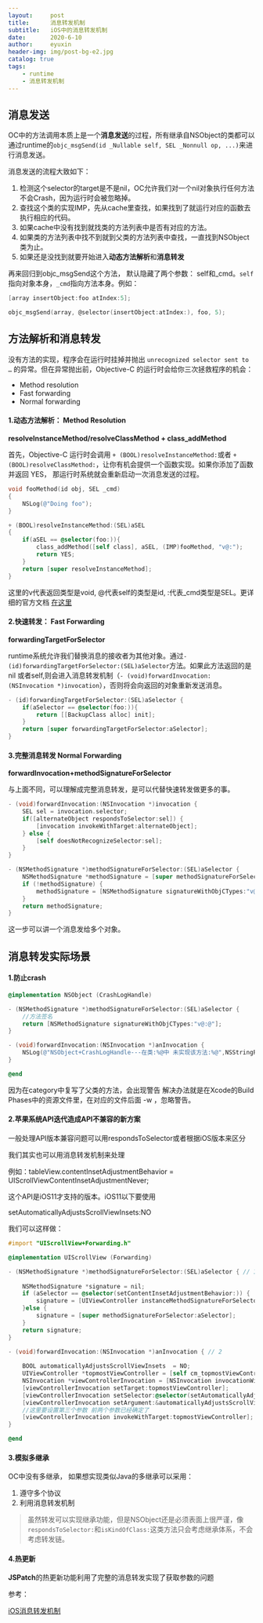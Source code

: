 ```yaml
---
layout:     post
title:      消息转发机制
subtitle:   iOS中的消息转发机制
date:       2020-6-10
author:     eyuxin
header-img: img/post-bg-e2.jpg
catalog: true
tags:
    - runtime
    - 消息转发机制
---
```




## 消息发送

OC中的方法调用本质上是一个**消息发送**的过程，所有继承自NSObject的类都可以通过runtime的```objc_msgSend(id _Nullable self, SEL _Nonnull op, ...)```来进行消息发送。

消息发送的流程大致如下：

1.  检测这个selector的target是不是nil，OC允许我们对一个nil对象执行任何方法不会Crash，因为运行时会被忽略掉。
2.  查找这个类的实现IMP，先从cache里查找，如果找到了就运行对应的函数去执行相应的代码。
3.  如果cache中没有找到就找类的方法列表中是否有对应的方法。
4.  如果类的方法列表中找不到就到父类的方法列表中查找，一直找到NSObject类为止。
5.  如果还是没找到就要开始进入**动态方法解析**和**消息转发**

再来回归到objc_msgSend这个方法， 默认隐藏了两个参数： self和_cmd。`self`指向对象本身，`_cmd`指向方法本身。例如：

```objective-c
[array insertObject:foo atIndex:5];
```

```c
objc_msgSend(array, @selector(insertObject:atIndex:), foo, 5);
```



## 方法解析和消息转发

没有方法的实现，程序会在运行时挂掉并抛出 `unrecognized selector sent to …` 的异常。但在异常抛出前，Objective-C 的运行时会给你三次拯救程序的机会：

-   Method resolution
-   Fast forwarding
-   Normal forwarding

#### 1.动态方法解析： Method Resolution

**resolveInstanceMethod/resolveClassMethod + class_addMethod**

首先，Objective-C 运行时会调用 `+ (BOOL)resolveInstanceMethod:`或者 `+ (BOOL)resolveClassMethod:`，让你有机会提供一个函数实现。如果你添加了函数并返回 YES， 那运行时系统就会重新启动一次消息发送的过程。

```objective-c
void fooMethod(id obj, SEL _cmd)  
{
    NSLog(@"Doing foo");
}

+ (BOOL)resolveInstanceMethod:(SEL)aSEL
{
    if(aSEL == @selector(foo:)){
        class_addMethod([self class], aSEL, (IMP)fooMethod, "v@:");
        return YES;
    }
    return [super resolveInstanceMethod];
}
```

这里的v代表返回类型是void, @代表self的类型是id, :代表_cmd类型是SEL。更详细的官方文档 [在这里](https://developer.apple.com/library/content/documentation/Cocoa/Conceptual/ObjCRuntimeGuide/Articles/ocrtTypeEncodings.html#//apple_ref/doc/uid/TP40008048-CH100)

#### 2.快速转发： Fast Forwarding

**forwardingTargetForSelector**

runtime系统允许我们替换消息的接收者为其他对象。通过`- (id)forwardingTargetForSelector:(SEL)aSelector`方法。如果此方法返回的是nil 或者self,则会进入消息转发机制（`- (void)forwardInvocation:(NSInvocation *)invocation`），否则将会向返回的对象重新发送消息。

```objective-c
- (id)forwardingTargetForSelector:(SEL)aSelector {
    if(aSelector == @selector(foo:)){
        return [[BackupClass alloc] init];
    }
    return [super forwardingTargetForSelector:aSelector];
}
```

#### 3.完整消息转发 Normal Forwarding

**forwardInvocation+methodSignatureForSelector**

与上面不同，可以理解成完整消息转发，是可以代替快速转发做更多的事。

```objective-c
- (void)forwardInvocation:(NSInvocation *)invocation {
    SEL sel = invocation.selector;
    if([alternateObject respondsToSelector:sel]) {
        [invocation invokeWithTarget:alternateObject];
    } else {
        [self doesNotRecognizeSelector:sel];
    }
}

- (NSMethodSignature *)methodSignatureForSelector:(SEL)aSelector {
    NSMethodSignature *methodSignature = [super methodSignatureForSelector:aSelector];
    if (!methodSignature) {
        methodSignature = [NSMethodSignature signatureWithObjCTypes:"v@:*"];
    }
    return methodSignature;
}
```

这一步可以讲一个消息发给多个对象。

## 消息转发实际场景

#### 1.防止crash

```objective-c
@implementation NSObject (CrashLogHandle)

- (NSMethodSignature *)methodSignatureForSelector:(SEL)aSelector {
    //方法签名
    return [NSMethodSignature signatureWithObjCTypes:"v@:@"];
}

- (void)forwardInvocation:(NSInvocation *)anInvocation {
    NSLog(@"NSObject+CrashLogHandle---在类:%@中 未实现该方法:%@",NSStringFromClass([anInvocation.target class]),NSStringFromSelector(anInvocation.selector));
}

@end
```

因为在category中复写了父类的方法，会出现警告 解决办法就是在Xcode的Build Phases中的资源文件里，在对应的文件后面 -w ，忽略警告。

#### 2.苹果系统API迭代造成API不兼容的新方案

一般处理API版本兼容问题可以用respondsToSelector或者根据iOS版本来区分

我们其实也可以用消息转发机制来处理

例如：tableView.contentInsetAdjustmentBehavior = UIScrollViewContentInsetAdjustmentNever;

这个API是iOS11才支持的版本。iOS11以下要使用

setAutomaticallyAdjustsScrollViewInsets:NO

我们可以这样做：

```objective-c
#import "UIScrollView+Forwarding.h"

@implementation UIScrollView (Forwarding)

- (NSMethodSignature *)methodSignatureForSelector:(SEL)aSelector { // 1
    
    NSMethodSignature *signature = nil;
    if (aSelector == @selector(setContentInsetAdjustmentBehavior:)) {
        signature = [UIViewController instanceMethodSignatureForSelector:@selector(setAutomaticallyAdjustsScrollViewInsets:)];
    }else {
        signature = [super methodSignatureForSelector:aSelector];
    }
    return signature;
}

- (void)forwardInvocation:(NSInvocation *)anInvocation { // 2
    
    BOOL automaticallyAdjustsScrollViewInsets  = NO;
    UIViewController *topmostViewController = [self cm_topmostViewController];
    NSInvocation *viewControllerInvocation = [NSInvocation invocationWithMethodSignature:anInvocation.methodSignature]; // 3
    [viewControllerInvocation setTarget:topmostViewController];
    [viewControllerInvocation setSelector:@selector(setAutomaticallyAdjustsScrollViewInsets:)];
    [viewControllerInvocation setArgument:&automaticallyAdjustsScrollViewInsets atIndex:2]; // 4
    //这里要设置第三个参数 前两个参数已经确定了
    [viewControllerInvocation invokeWithTarget:topmostViewController]; // 5
}

@end
```



#### 3.模拟多继承

OC中没有多继承， 如果想实现类似Java的多继承可以采用：

1.  遵守多个协议
2.  利用消息转发机制

>   虽然转发可以实现继承功能，但是NSObject还是必须表面上很严谨，像`respondsToSelector:`和`isKindOfClass:`这类方法只会考虑继承体系，不会考虑转发链。

#### 4.热更新

**JSPatch**的热更新功能利用了完整的消息转发实现了获取参数的问题

参考：

[iOS消息转发机制](https://juejin.im/post/5ae96e8c6fb9a07ac85a3860)

